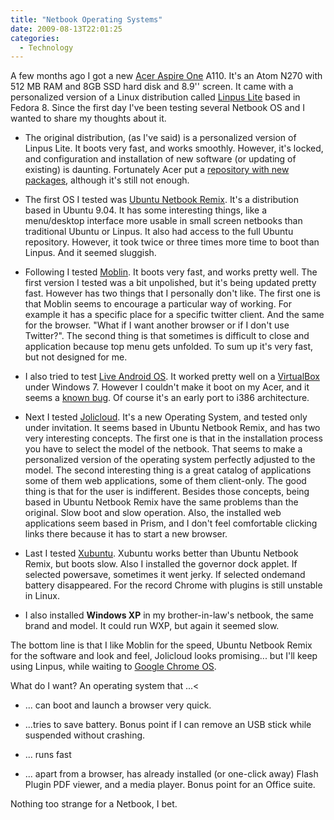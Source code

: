 ```yaml
---
title: "Netbook Operating Systems"
date: 2009-08-13T22:01:25
categories:
  - Technology
---
```


A few months ago I got a new
[Acer Aspire One](http://www.acer.com/aspireone/aspireone_8_9/) A110.
It's an Atom N270 with 512 MB RAM and 8GB SSD hard disk and 8.9'' screen. It
came with a personalized version of a Linux distribution called
[Linpus Lite](http://www.linpus.com/) based in Fedora 8. Since the
first day I've been testing several Netbook OS and I wanted to share my thoughts
about it.

- The original distribution, (as I've said) is a personalized version of
  Linpus Lite. It boots very fast, and works smoothly. However, it's locked, and configuration and installation of new software (or updating of existing)
  is daunting. Fortunately Acer put a [repository with new packages](ftp://ftp.work.acer-euro.com/netbook/aspire_one_110/linux/application/), although it's still not enough.

- The first OS I tested was [Ubuntu Netbook Remix](http://www.canonical.com/projects/ubuntu/unr). It's a distribution based in Ubuntu 9.04. It has some interesting things,
  like a menu/desktop interface more usable in small screen netbooks than
  traditional Ubuntu or Linpus. It also had access to the full Ubuntu
  repository. However, it took twice or three times more time to boot than
  Linpus. And it seemed sluggish.

- Following I tested [Moblin](http://moblin.org/). It boots very
  fast, and works pretty well. The first version I tested was a bit
  unpolished, but it's being updated pretty fast. However has two things that
  I personally don't like. The first one is that Moblin seems to encourage a
  particular way of working. For example it has a specific place for a
  specific twitter client. And the same for the browser. "What if I want
  another browser or if I don't use Twitter?". The second thing is that
  sometimes is difficult to close and application because top menu gets
  unfolded. To sum up it's very fast, but not designed for me.

- I also tried to test [Live Android OS](http://code.google.com/p/live-android/). It
  worked pretty well on a [VirtualBox](http://www.virtualbox.org/) under Windows 7. However I couldn't make it boot on my Acer, and it seems a [known bug](http://code.google.com/p/live-android/issues/detail?id=11). Of course it's an early port to i386 architecture.

- Next I tested [Jolicloud](http://www.jolicloud.com/). It's a new
  Operating System, and tested only under invitation. It seems based in Ubuntu
  Netbook Remix, and has two very interesting concepts. The first one is that
  in the installation process you have to select the model of the netbook.
  That seems to make a personalized version of the operating system perfectly
  adjusted to the model. The second interesting thing is a great catalog of
  applications some of them web applications, some of them client-only. The
  good thing is that for the user is indifferent. Besides those concepts,
  being based in Ubuntu Netbook Remix have the same problems than the
  original. Slow boot and slow operation. Also, the installed web applications
  seem based in Prism, and I don't feel comfortable clicking links there
  because it has to start a new browser.

- Last I tested <a href="http://www.xubuntu.org/">Xubuntu</a>. Xubuntu works
  better than Ubuntu Netbook Remix, but boots slow. Also I installed the
  governor dock applet. If selected powersave, sometimes it went jerky. If
  selected ondemand battery disappeared. For the record Chrome with plugins is
  still unstable in Linux.

- I also installed <span style="font-weight: bold">Windows XP</span> in my
  brother-in-law's netbook, the same brand and model. It could run WXP, but
  again it seemed slow.

The bottom line is that I like Moblin for the speed, Ubuntu Netbook Remix
for the software and look and feel, Jolicloud looks promising... but I'll keep
using Linpus, while waiting to [Google Chrome OS](http://googleblog.blogspot.com/2009/07/introducing-google-chrome-os.html).

What do I want? An operating system that ...<

- ... can boot and launch a browser very quick.</li>

- ...tries to save battery. Bonus point if I can remove an USB stick while
  suspended without crashing.

- ... runs fast</li>

- ... apart from a browser, has already installed (or one-click away) Flash
  Plugin PDF viewer, and a media player. Bonus point for an Office suite.

Nothing too strange for a Netbook, I bet.
